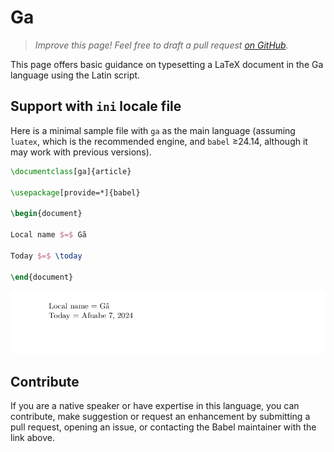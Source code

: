 # Ga

<blockquote>
  <p><em>Improve this page! Feel free to draft a pull request <a href="https://github.com/latex3/babel/tree/docs/docs">on GitHub</a>.</em></p>
</blockquote>

This page offers basic guidance on typesetting a LaTeX document in the
Ga language using the Latin script.

## Support with `ini` locale file

Here is a minimal sample file with `ga` as the main language
(assuming `luatex`, which is the recommended engine, and `babel` ≥24.14,
although it may work with previous versions).

```tex
\documentclass[ga]{article}

\usepackage[provide=*]{babel}

\begin{document}

Local name $=$ Gã

Today $=$ \today

\end{document}
```

![](../media/locale-ga.png)

## Contribute

If you are a native speaker or have expertise in this language, you can
contribute, make suggestion or request an enhancement by submitting a
pull request, opening an issue, or contacting the Babel maintainer with
the link above.